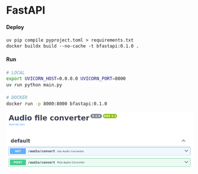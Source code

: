 # FastAPI

#### Deploy
```
uv pip compile pyproject.toml > requirements.txt
docker buildx build --no-cache -t bfastapi:0.1.0 .
```

#### Run
```bash
# LOCAL
export UVICORN_HOST=0.0.0.0 UVICORN_PORT=8000
uv run python main.py

# DOCKER
docker run -p 8000:8000 bfastapi:0.1.0
```

<p align="center"><img src="_readme/FastAPI.png" /></p>
